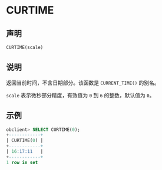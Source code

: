 # CURTIME

## 声明

```sql
CURTIME(scale)
```

## 说明

返回当前时间，不含日期部分。该函数是 `CURRENT_TIME()` 的别名。

`scale` 表示微秒部分精度，有效值为 `0` 到 `6` 的整数，默认值为 `0`。

## 示例

```sql
obclient> SELECT CURTIME(0);
+------------+
| CURTIME(0) |
+------------+
| 16:17:11   |
+------------+
1 row in set
```
